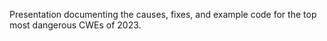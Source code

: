 Presentation documenting the causes, fixes, and example code for the top most dangerous CWEs of 2023.
